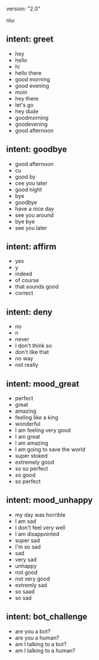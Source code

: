 version: "2.0"

nlu:
## intent: greet
- hey
- hello
- hi
- hello there
- good morning
- good evening
- moin
- hey there
- let's go
- hey dude
- goodmorning
- goodevening
- good afternoon

## intent: goodbye
- good afternoon
- cu
- good by
- cee you later
- good night
- bye
- goodbye
- have a nice day
- see you around
- bye bye
- see you later

## intent: affirm
- yes
- y
- indeed
- of course
- that sounds good
- correct

## intent: deny
- no
- n
- never
- I don't think so
- don't like that
- no way
- not really

## intent: mood_great
- perfect
- great
- amazing
- feeling like a king
- wonderful
- I am feeling very good
- I am great
- I am amazing
- I am going to save the world
- super stoked
- extremely good
- so so perfect
- so good
- so perfect

## intent: mood_unhappy

- my day was horrible
- I am sad
- I don't feel very well
- I am disappointed
- super sad
- I'm so sad
- sad
- very sad
- unhappy
- not good
- not very good
- extremly sad
- so saad
- so sad

## intent: bot_challenge
- are you a bot?
- are you a human?
- am I talking to a bot?
- am I talking to a human?

